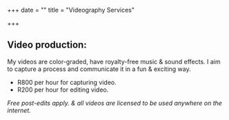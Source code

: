 +++
date = ""
title = "Videography Services"

+++
## Video production:

My videos are color-graded, have royalty-free music & sound effects. I aim to capture a process and communicate it in a fun & exciting way. 

* R800 per hour for capturing video.
* R200 per hour for editing video.

_Free post-edits apply. & all videos are licensed to be used anywhere on the internet._